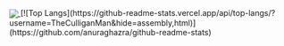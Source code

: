 <a href="https://github.com/anuraghazra/github-readme-stats">
  <img align="center" src="https://github-readme-stats.vercel.app/api?username=TheCulliganMan&count_private=true&show_icons=true&include_all_commits=true&hide_border=true&hide_title=true" />
</a>
[![Top Langs](https://github-readme-stats.vercel.app/api/top-langs/?username=TheCulliganMan&hide=assembly,html)](https://github.com/anuraghazra/github-readme-stats)
